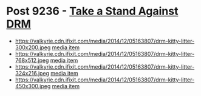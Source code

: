 # Post 9236 - [Take a Stand Against DRM](https://www.ifixit.com/News/9236/day-against-drm)

- https://valkyrie.cdn.ifixit.com/media/2014/12/05163807/drm-kitty-litter-300x200.jpeg [media item](media-27939.md)
- https://valkyrie.cdn.ifixit.com/media/2014/12/05163807/drm-kitty-litter-768x512.jpeg [media item](media-27939.md)
- https://valkyrie.cdn.ifixit.com/media/2014/12/05163807/drm-kitty-litter-324x216.jpeg [media item](media-27939.md)
- https://valkyrie.cdn.ifixit.com/media/2014/12/05163807/drm-kitty-litter-450x300.jpeg [media item](media-27939.md)